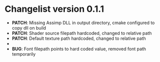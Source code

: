 Changelist version 0.1.1
========================

- **PATCH**: Missing Assimp DLL in output directory, cmake configured to copy dll on build
- **PATCH**: Shader source filepath hardcoded, changed to relative path
- **PATCH**: Default texture path hardcoded, changed to relative path
- 
- **BUG**: Font filepath points to hard coded value, removed font path temporarily
